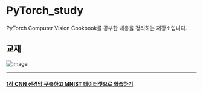 # PyTorch_study
PyTorch Computer Vision Cookbook를 공부한 내용을 정리하는 저장소입니다.

## 교재
![image](https://user-images.githubusercontent.com/75726938/107875100-53696a80-6f01-11eb-942b-3b25dfb275d9.png)

---

#### [1장 CNN 신경망 구축하고 MNIST 데이터셋으로 학습하기](https://github.com/Seonghoon-Yu/PyTorch_study/blob/main/ch01/ch01_Basic_CNN_model.ipynb)

